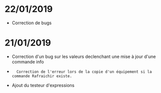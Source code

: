 # 22/01/2019

-   Correction de bugs

# 21/01/2019

-   Correction d'un bug sur les valeurs declenchant une mise à jour d'une commande info
-		Correction de l'erreur lors de la copie d'un équipement si la commande Rafraichir existe.
-   Ajout du testeur d'expressions
